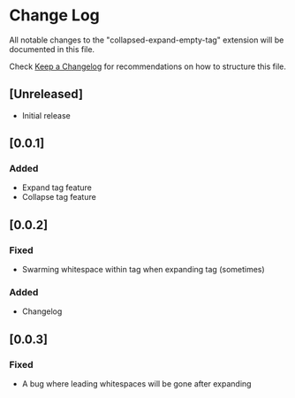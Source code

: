 # Change Log
All notable changes to the "collapsed-expand-empty-tag" extension will be documented in this file.

Check [Keep a Changelog](http://keepachangelog.com/) for recommendations on how to structure this file.

## [Unreleased]
- Initial release

## [0.0.1]
### Added 
- Expand tag feature
- Collapse tag feature

## [0.0.2]
### Fixed
- Swarming whitespace within tag when expanding tag (sometimes)
### Added
- Changelog

## [0.0.3]
### Fixed
- A bug where leading whitespaces will be gone after expanding